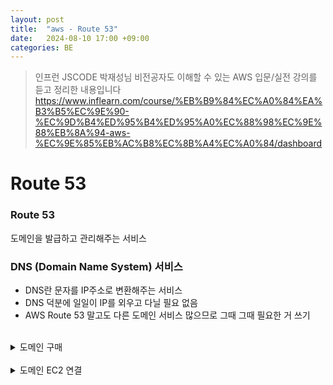 ```yaml
---
layout: post
title:  "aws - Route 53"
date:   2024-08-10 17:00 +09:00
categories: BE
---
```

> 인프런 JSCODE 박재성님 비전공자도 이해할 수 있는 AWS 입문/실전 강의를 듣고 정리한 내용입니다   
https://www.inflearn.com/course/%EB%B9%84%EC%A0%84%EA%B3%B5%EC%9E%90-%EC%9D%B4%ED%95%B4%ED%95%A0%EC%88%98%EC%9E%88%EB%8A%94-aws-%EC%9E%85%EB%AC%B8%EC%8B%A4%EC%A0%84/dashboard

# Route 53

### Route 53
도메인을 발급하고 관리해주는 서비스

### DNS (Domain Name System) 서비스

- DNS란 문자를 IP주소로 변환해주는 서비스
- DNS 덕분에 일일이 IP를 외우고 다닐 필요 없음
- AWS Route 53 말고도 다른 도메인 서비스 많으므로 그때 그때 필요한 거 쓰기  

<br />

<details>
<summary>도메인 구매</summary>
<div markdown="1">

- 도메인 등록
    - 도메인 검색해서 선택 후 결제
    - 이메일 확인하면 정상적으로 등록
    - 등록된 도메인 란에서 구매 후 10~20분 뒤에 확인 가능  


- 무료 도매인 구매
    - 내도메인한국에서 사용 가능
    - 불안정하기 때문에 실제 운영할 서버는 사용 x
</div>
</details>

<br />

<details>
<summary>도메인 EC2 연결</summary>
<div markdown="1">

- Route 53 호스팅 영역 들어가서 레코드 생성 누르기
- 레코드 유형은 여러가지가 있지만 A와 CNAME이 제일 많이 쓰임
    - A: 도메인을 **특정 IPv4 주소에 연결시키고 싶을 때 사용**하는 레코드유형
    - CNAME: 도메인을 **특정 도메인 주소에 연결시키고 싶을 때 사용**하는 레코드 유형
        - 만약 CNAME 레코드의 값으로 `www.naver.com`을 적었다고 가정하면 해당 도메인으로 접속했을 때, `www.naver.com`으로 연결되어 이동  



- 레코드 이름은 내가 원하는 대로(서브 도메인 설정)
- 값에는 EC2 인스턴스 퍼블릭 IP 주소 넣기
- 호스팅 영역에 있는 도메인으로 접속 시 인스턴스 IP 주소로 연결, 여러개의 서브 도메인을 사용할 수 있음

</div>
</details>
